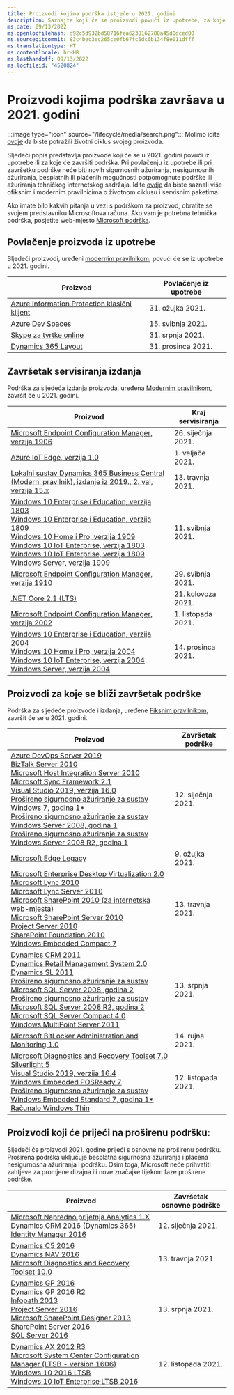 ```yaml
---
title: Proizvodi kojima podrška istječe u 2021. godini
description: Saznajte koji će se proizvodi povući iz upotrebe, za koje će se proizvode završiti podrška ili koji će proizvodi prijeći s osnovne na proširenu podršku u 2021. godini.
ms.date: 09/13/2022
ms.openlocfilehash: d92c5d932bd58716fea6238162788a45d0dced00
ms.sourcegitcommit: 83c4bec3ec265ce0fb67fc5dc6b134f8e011dfff
ms.translationtype: HT
ms.contentlocale: hr-HR
ms.lasthandoff: 09/13/2022
ms.locfileid: "4520824"
---
```

# <a name="products-ending-support-in-2021"></a>Proizvodi kojima podrška završava u 2021. godini

:::image type="icon" source="/lifecycle/media/search.png":::
Molimo idite [ovdje](/lifecycle/products/) da biste potražili životni ciklus svojeg proizvoda.

Sljedeći popis predstavlja proizvode koji će se u 2021. godini povući iz upotrebe ili za koje će završiti podrška. Pri povlačenju iz upotrebe ili pri završetku podrške neće biti novih sigurnosnih ažuriranja, nesigurnosnih ažuriranja, besplatnih ili plaćenih mogućnosti potpomognute podrške ili ažuriranja tehničkog internetskog sadržaja. Idite [ovdje](/lifecycle/overview/product-end-of-support-overview) da biste saznali više ofiksnim i modernim pravilnicima o životnom ciklusu i servisnim paketima.

Ako imate bilo kakvih pitanja u vezi s podrškom za proizvod, obratite se svojem predstavniku Microsoftova računa. Ako vam je potrebna tehnička podrška, posjetite web-mjesto [Microsoft podrška](https://support.microsoft.com/contactus/?ws=support).

## <a name="product-retirements"></a>Povlačenje proizvoda iz upotrebe

Sljedeći proizvodi, uređeni [modernim pravilnikom](/lifecycle/policies/modern), povući će se iz upotrebe u 2021. godini.

| Proizvod | Povlačenje iz upotrebe |
| --- | --- |
| [Azure Information Protection klasični klijent](/lifecycle/products/azure-information-protection-classic-client?branch=live)<br> | 31. ožujka 2021. |
| [Azure Dev Spaces](/lifecycle/products/azure-dev-spaces?branch=live)<br> | 15. svibnja 2021. |
| [Skype za tvrtke online](/lifecycle/products/skype-for-business-online?branch=live)<br> | 31. srpnja 2021. |
| [Dynamics 365 Layout](/lifecycle/products/dynamics-365-layout?branch=live)<br> | 31. prosinca 2021. |


## <a name="release-end-of-servicing"></a>Završetak servisiranja izdanja

Podrška za sljedeća izdanja proizvoda, uređena [Modernim pravilnikom](/lifecycle/policies/modern), završit će u 2021. godini.

| Proizvod | Kraj servisiranja |
| --- | --- |
| [Microsoft Endpoint Configuration Manager, verzija 1906](/lifecycle/products/microsoft-endpoint-configuration-manager?branch=live)<br> | 26. siječnja 2021. |
| [Azure IoT Edge, verzija 1.0](/lifecycle/products/azure-iot-edge?branch=live)<br> | 1. veljače 2021. |
| [Lokalni sustav Dynamics 365 Business Central (Moderni pravilnik), izdanje iz 2019., 2. val, verzija 15.x](/lifecycle/products/dynamics-365-business-central-onpremises-modern-policy?branch=live)<br> | 13. travnja 2021. |
| [Windows 10 Enterprise i Education, verzija 1803](/lifecycle/products/windows-10-enterprise-and-education?branch=live)<br>[Windows 10 Enterprise i Education, verzija 1809](/lifecycle/products/windows-10-enterprise-and-education?branch=live)<br>[Windows 10 Home i Pro, verzija 1909](/lifecycle/products/windows-10-home-and-pro?branch=live)<br>[Windows 10 IoT Enterprise, verzija 1803](/lifecycle/products/windows-10-iot-enterprise?branch=live)<br>[Windows 10 IoT Enterprise, verzija 1809](/lifecycle/products/windows-10-iot-enterprise?branch=live)<br>[Windows Server, verzija 1909](/lifecycle/products/windows-server?branch=live)<br> | 11. svibnja 2021. |
| [Microsoft Endpoint Configuration Manager, verzija 1910](/lifecycle/products/microsoft-endpoint-configuration-manager?branch=live)<br> | 29. svibnja 2021. |
| [.NET Core 2.1 (LTS)](/lifecycle/products/microsoft-net-and-net-core?branch=live)<br> | 21. kolovoza 2021. |
| [Microsoft Endpoint Configuration Manager, verzija 2002](/lifecycle/products/microsoft-endpoint-configuration-manager?branch=live)<br> | 1. listopada 2021. |
| [Windows 10 Enterprise i Education, verzija 2004](/lifecycle/products/windows-10-enterprise-and-education?branch=live)<br>[Windows 10 Home i Pro, verzija 2004](/lifecycle/products/windows-10-home-and-pro?branch=live)<br>[Windows 10 IoT Enterprise, verzija 2004](/lifecycle/products/windows-10-iot-enterprise?branch=live)<br>[Windows Server, verzija 2004](/lifecycle/products/windows-server?branch=live)<br> | 14. prosinca 2021. |


## <a name="products-reaching-end-of-support"></a>Proizvodi za koje se bliži završetak podrške

Podrška za sljedeće proizvode i izdanja, uređene [Fiksnim pravilnikom](/lifecycle/policies/fixed), završit će se u 2021. godini.

| Proizvod | Završetak podrške |
| --- | --- |
| [Azure DevOps Server 2019](/lifecycle/products/azure-devops-server-2019?branch=live)<br>[BizTalk Server 2010](/lifecycle/products/biztalk-server-2010?branch=live)<br>[Microsoft Host Integration Server 2010](/lifecycle/products/microsoft-host-integration-server-2010?branch=live)<br>[Microsoft Sync Framework 2.1](/lifecycle/products/microsoft-sync-framework-21?branch=live)<br>[Visual Studio 2019, verzija 16.0](/lifecycle/products/visual-studio-2019?branch=live)<br>[Prošireno sigurnosno ažuriranje za sustav Windows 7, godina 1*](/lifecycle/products/windows-7?branch=live)<br>[Prošireno sigurnosno ažuriranje za sustav Windows Server 2008, godina 1](/lifecycle/products/windows-server-2008?branch=live)<br>[Prošireno sigurnosno ažuriranje za sustav Windows Server 2008 R2, godina 1](/lifecycle/products/windows-server-2008-r2?branch=live)<br> | 12. siječnja 2021. |
| [Microsoft Edge Legacy](/lifecycle/products/microsoft-edge-legacy?branch=live)<br> | 9. ožujka 2021. |
| [Microsoft Enterprise Desktop Virtualization 2.0](/lifecycle/products/microsoft-enterprise-desktop-virtualization-20?branch=live)<br>[Microsoft Lync 2010](/lifecycle/products/microsoft-lync-2010?branch=live)<br>[Microsoft Lync Server 2010](/lifecycle/products/microsoft-lync-server-2010?branch=live)<br>[Microsoft SharePoint 2010 (za internetska web-mjesta)](/lifecycle/products/microsoft-sharepoint-2010?branch=live)<br>[Microsoft SharePoint Server 2010](/lifecycle/products/microsoft-sharepoint-server-2010?branch=live)<br>[Project Server 2010](/lifecycle/products/project-server-2010?branch=live)<br>[SharePoint Foundation 2010](/lifecycle/products/sharepoint-foundation-2010?branch=live)<br>[Windows Embedded Compact 7](/lifecycle/products/windows-embedded-compact-7?branch=live)<br> | 13. travnja 2021. |
| [Dynamics CRM 2011](/lifecycle/products/dynamics-crm-2011?branch=live)<br>[Dynamics Retail Management System 2.0](/lifecycle/products/dynamics-retail-management-system-20?branch=live)<br>[Dynamics SL 2011](/lifecycle/products/dynamics-sl-2011?branch=live)<br>[Prošireno sigurnosno ažuriranje za sustav Microsoft SQL Server 2008, godina 2](/lifecycle/products/microsoft-sql-server-2008?branch=live)<br>[Prošireno sigurnosno ažuriranje za sustav Microsoft SQL Server 2008 R2, godina 2](/lifecycle/products/microsoft-sql-server-2008-r2?branch=live)<br>[Microsoft SQL Server Compact 4.0](/lifecycle/products/microsoft-sql-server-compact-40?branch=live)<br>[Windows MultiPoint Server 2011](/lifecycle/products/windows-multipoint-server-2011?branch=live)<br> | 13. srpnja 2021. |
| [Microsoft BitLocker Administration and Monitoring 1.0](/lifecycle/products/microsoft-bitlocker-administration-and-monitoring-10?branch=live)<br> | 14. rujna 2021. |
| [Microsoft Diagnostics and Recovery Toolset 7.0](/lifecycle/products/microsoft-diagnostics-and-recovery-toolset-70?branch=live)<br>[Silverlight 5](/lifecycle/products/silverlight-5?branch=live)<br>[Visual Studio 2019, verzija 16.4](/lifecycle/products/visual-studio-2019?branch=live)<br>[Windows Embedded POSReady 7](/lifecycle/products/windows-embedded-posready-7?branch=live)<br>[Prošireno sigurnosno ažuriranje za sustav Windows Embedded Standard 7, godina 1*](/lifecycle/products/windows-embedded-standard-7?branch=live)<br>[Računalo Windows Thin](/lifecycle/products/windows-thin-pc?branch=live)<br> | 12. listopada 2021. |


## <a name="products-moving-to-extended-support"></a>Proizvodi koji će prijeći na proširenu podršku:

Sljedeći će proizvodi 2021. godine prijeći s osnovne na proširenu podršku. Proširena podrška uključuje besplatna sigurnosna ažuriranja i plaćena nesigurnosna ažuriranja i podršku. Osim toga, Microsoft neće prihvatiti zahtjeve za promjene dizajna ili nove značajke tijekom faze proširene podrške.

| Proizvod | Završetak osnovne podrške |
| --- | --- |
| [Microsoft Napredno prijetnja Analytics 1.X](/lifecycle/products/advanced-threat-analytics-1x?branch=live)<br>[Dynamics CRM 2016 (Dynamics 365)](/lifecycle/products/dynamics-crm-2016-dynamics-365?branch=live)<br>[Identity Manager 2016](/lifecycle/products/microsoft-identity-manager-2016?branch=live)<br> | 12. siječnja 2021. |
| [Dynamics C5 2016](/lifecycle/products/dynamics-c5-2016?branch=live)<br>[Dynamics NAV 2016](/lifecycle/products/dynamics-nav-2016?branch=live)<br>[Microsoft Diagnostics and Recovery Toolset 10.0](/lifecycle/products/microsoft-diagnostics-and-recovery-toolset-100?branch=live)<br> | 13. travnja 2021. |
| [Dynamics GP 2016](/lifecycle/products/dynamics-gp-2016?branch=live)<br>[Dynamics GP 2016 R2](/lifecycle/products/dynamics-gp-2016-r2?branch=live)<br>[Infopath 2013](/lifecycle/products/infopath-2013?branch=live)<br>[Project Server 2016](/lifecycle/products/project-server-2016?branch=live)<br>[Microsoft SharePoint Designer 2013](/lifecycle/products/sharepoint-designer-2013?branch=live)<br>[SharePoint Server 2016](/lifecycle/products/sharepoint-server-2016?branch=live)<br>[SQL Server 2016](/lifecycle/products/sql-server-2016?branch=live)<br> | 13. srpnja 2021. |
| [Dynamics AX 2012 R3](/lifecycle/products/dynamics-ax-2012-r3?branch=live)<br>[Microsoft System Center Configuration Manager (LTSB - version 1606)](/lifecycle/products/microsoft-system-center-configuration-manager-ltsb-version-1606?branch=live)<br>[Windows 10 2016 LTSB](/lifecycle/products/windows-10-2016-ltsb?branch=live)<br>[Windows 10 IoT Enterprise LTSB 2016](/lifecycle/products/windows-10-iot-enterprise-ltsb-2016?branch=live)<br> | 12. listopada 2021. |
